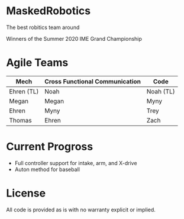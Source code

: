 # MaskedRobotics
The best robitics team around

Winners of the Summer 2020 IME Grand Championship

# Agile Teams
| Mech | Cross Functional Communication | Code |
| ------------- | ------------- | ------------- |
| Ehren (TL) | Noah | Noah (TL) |
| Megan | Megan | Myny |
| Ehren | Myny | Trey |
| Thomas | Ehren | Zach |


# Current Progross
* Full controller support for intake, arm, and X-drive
* Auton method for baseball

# License 
All code is provided as is with no warranty explicit or implied. 
